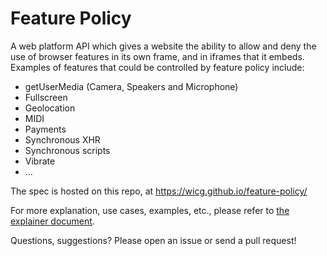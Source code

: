 # Feature Policy

A web platform API which gives a website the ability to allow and deny the use of browser features in its own frame, and in iframes that it embeds. Examples of features that could be controlled by feature policy include:

- getUserMedia (Camera, Speakers and Microphone)
- Fullscreen
- Geolocation
- MIDI
- Payments
- Synchronous XHR
- Synchronous scripts
- Vibrate
- ...

The spec is hosted on this repo, at https://wicg.github.io/feature-policy/

For more explanation, use cases, examples, etc., please refer to [the explainer document](https://docs.google.com/document/d/1k0Ua-ZWlM_PsFCFdLMa8kaVTo32PeNZ4G7FFHqpFx4E/edit).

Questions, suggestions? Please open an issue or send a pull request!
